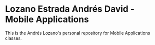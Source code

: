 # Lozano Estrada Andrés David - Mobile Applications
This is the Andrés Lozano's personal repository for Mobile Applications classes.
